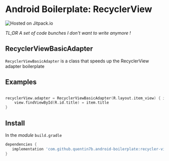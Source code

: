 Android Boilerplate: RecyclerView
===  

![Hosted on Jitpack.io](https://img.shields.io/badge/hosting-jitpack-blue.svg)

_TL;DR A set of code bunches I don't want to write anymore !_    

## RecyclerViewBasicAdapter

`RecyclerViewBasicAdapter` is a class that speeds up the RecyclerView adapter boilerplate

## Examples

```kotlin

recyclerView.adapter = RecyclerViewBasicAdapter(R.layout.item_view) { item, view ->
    view.findViewById(R.id.title) = item.title
}

```

## Install

In the *module* `build.gradle`    
 ```gradle    
dependencies {    
    implementation 'com.github.quentin7b.android-boilerplate:recycler-view:1.0.0'    
}    
``` 